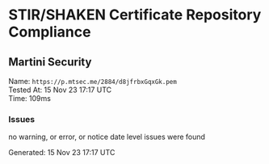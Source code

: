 # STIR/SHAKEN Certificate Repository Compliance

## Martini Security

Name: `https://p.mtsec.me/2884/d8jfrbxGqxGk.pem`\
Tested At: 15 Nov 23 17:17 UTC\
Time: 109ms

### Issues

no warning, or error, or notice date level issues were found

Generated: 15 Nov 23 17:17 UTC